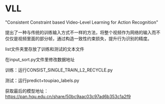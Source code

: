 # VLL
"Consistent Constraint based Video-Level Learning for Action Recognition"

提出了一种与传统的训练输入方式不一样的方法，将整个视频作为网络的输入而不仅仅是视频里面的部分帧，通过构造一致性约束损失，提升行为识别的精度。

  list文件夹里存放了训练和测试的文本文件<br>
  
  在input_sort.py文件里修改数据地址<br>
  
  训练：运行CONSIST_SINGLE_TRAIN_L2_RECYCLE.py<br>
  
  测试：运行predict+toupiao_labels.py<br>
  
  获取最后的模型地址：https://pan.hqu.edu.cn/share/50bc9aac03c97ad6b353c1a2f9
